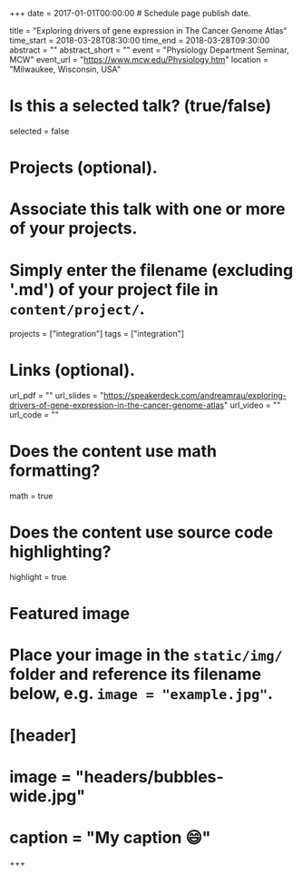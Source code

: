+++
date = 2017-01-01T00:00:00  # Schedule page publish date.

title = "Exploring drivers of gene expression in The Cancer Genome Atlas"
time_start = 2018-03-28T08:30:00
time_end = 2018-03-28T09:30:00
abstract = ""
abstract_short = ""
event = "Physiology Department Seminar, MCW"
event_url = "https://www.mcw.edu/Physiology.htm"
location = "Milwaukee, Wisconsin, USA"

# Is this a selected talk? (true/false)
selected = false

# Projects (optional).
#   Associate this talk with one or more of your projects.
#   Simply enter the filename (excluding '.md') of your project file in `content/project/`.
projects = ["integration"]
tags = ["integration"]

# Links (optional).
url_pdf = ""
url_slides = "https://speakerdeck.com/andreamrau/exploring-drivers-of-gene-expression-in-the-cancer-genome-atlas"
url_video = ""
url_code = ""

# Does the content use math formatting?
math = true

# Does the content use source code highlighting?
highlight = true

# Featured image
# Place your image in the `static/img/` folder and reference its filename below, e.g. `image = "example.jpg"`.
# [header]
# image = "headers/bubbles-wide.jpg"
# caption = "My caption :smile:"

+++

